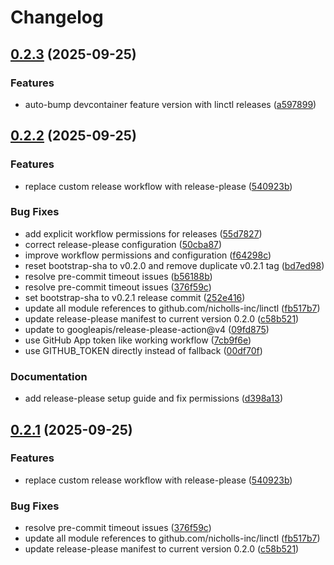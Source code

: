 # Changelog

## [0.2.3](https://github.com/nicholls-inc/linctl/compare/v0.2.2...v0.2.3) (2025-09-25)


### Features

* auto-bump devcontainer feature version with linctl releases ([a597899](https://github.com/nicholls-inc/linctl/commit/a59789937ea576b7b4ee88ca93a78bea91969dac))

## [0.2.2](https://github.com/nicholls-inc/linctl/compare/v0.2.1...v0.2.2) (2025-09-25)


### Features

* replace custom release workflow with release-please ([540923b](https://github.com/nicholls-inc/linctl/commit/540923b1b7cb7462815564330fbccddcc37b8095))


### Bug Fixes

* add explicit workflow permissions for releases ([55d7827](https://github.com/nicholls-inc/linctl/commit/55d782718bbe6fdd0ed0e2337bd6b44eb47e16d5))
* correct release-please configuration ([50cba87](https://github.com/nicholls-inc/linctl/commit/50cba87708e546624978ffeb99fbe1a1072a63fb))
* improve workflow permissions and configuration ([f64298c](https://github.com/nicholls-inc/linctl/commit/f64298c202f03574000d24946b8c5c804a28ee8c))
* reset bootstrap-sha to v0.2.0 and remove duplicate v0.2.1 tag ([bd7ed98](https://github.com/nicholls-inc/linctl/commit/bd7ed98b77b1f3b7e91785d93e02f39d2287cd79))
* resolve pre-commit timeout issues ([b56188b](https://github.com/nicholls-inc/linctl/commit/b56188bc846d2e5692d89656bc7815c536b1b6fe))
* resolve pre-commit timeout issues ([376f59c](https://github.com/nicholls-inc/linctl/commit/376f59c34df849127776db10d36249fcb1796ae6))
* set bootstrap-sha to v0.2.1 release commit ([252e416](https://github.com/nicholls-inc/linctl/commit/252e4163a88c9bb237aa5b3453e0431e712c688b))
* update all module references to github.com/nicholls-inc/linctl ([fb517b7](https://github.com/nicholls-inc/linctl/commit/fb517b7cd7090364bb07d7695b3ab98004886f76))
* update release-please manifest to current version 0.2.0 ([c58b521](https://github.com/nicholls-inc/linctl/commit/c58b521cd43d39141a339ee05b22737343280b4a))
* update to googleapis/release-please-action@v4 ([09fd875](https://github.com/nicholls-inc/linctl/commit/09fd87502ed61fca191cea5a2071de8ecf36fda7))
* use GitHub App token like working workflow ([7cb9f6e](https://github.com/nicholls-inc/linctl/commit/7cb9f6eeec9e71e3dc3ed06326322ee83fdb99ee))
* use GITHUB_TOKEN directly instead of fallback ([00df70f](https://github.com/nicholls-inc/linctl/commit/00df70f7988434831cb2a51f44e9ffebb2be9e5f))


### Documentation

* add release-please setup guide and fix permissions ([d398a13](https://github.com/nicholls-inc/linctl/commit/d398a13e76bca824a400942d3ac1badc5c4b4d27))

## [0.2.1](https://github.com/nicholls-inc/linctl/compare/v0.2.0...v0.2.1) (2025-09-25)


### Features

* replace custom release workflow with release-please ([540923b](https://github.com/nicholls-inc/linctl/commit/540923b1b7cb7462815564330fbccddcc37b8095))


### Bug Fixes

* resolve pre-commit timeout issues ([376f59c](https://github.com/nicholls-inc/linctl/commit/376f59c34df849127776db10d36249fcb1796ae6))
* update all module references to github.com/nicholls-inc/linctl ([fb517b7](https://github.com/nicholls-inc/linctl/commit/fb517b7cd7090364bb07d7695b3ab98004886f76))
* update release-please manifest to current version 0.2.0 ([c58b521](https://github.com/nicholls-inc/linctl/commit/c58b521cd43d39141a339ee05b22737343280b4a))
